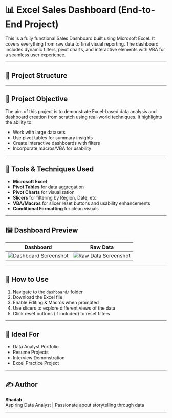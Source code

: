# 📊 Excel Sales Dashboard (End-to-End Project)

This is a fully functional Sales Dashboard built using Microsoft Excel. It covers everything from raw data to final visual reporting. The dashboard includes dynamic filters, pivot charts, and interactive elements with VBA for a seamless user experience.

---

## 📁 Project Structure


---

## 🧠 Project Objective

The aim of this project is to demonstrate Excel-based data analysis and dashboard creation from scratch using real-world techniques. It highlights the ability to:
- Work with large datasets
- Use pivot tables for summary insights
- Create interactive dashboards with filters
- Incorporate macros/VBA for usability

---

## 🔧 Tools & Techniques Used

- **Microsoft Excel**
- **Pivot Tables** for data aggregation
- **Pivot Charts** for visualization
- **Slicers** for filtering by Region, Date, etc.
- **VBA/Macros** for slicer reset buttons and usability enhancements
- **Conditional Formatting** for clean visuals

---

## 🖼️ Dashboard Preview

| Dashboard | Raw Data |
|----------|----------|
| ![Dashboard Screenshot](screenshots/dashboard.png) | ![Raw Data Screenshot](screenshots/raw-data.png) |

---

## 🚀 How to Use

1. Navigate to the `dashboard/` folder
2. Download the Excel file
3. Enable Editing & Macros when prompted
4. Use slicers to explore different views of the data
5. Click reset buttons (if included) to reset filters

---

## 💼 Ideal For

- Data Analyst Portfolio
- Resume Projects
- Interview Demonstration
- Excel Practice Project

---

## ✍️ Author

**Shadab**  
Aspiring Data Analyst | Passionate about storytelling through data

---


